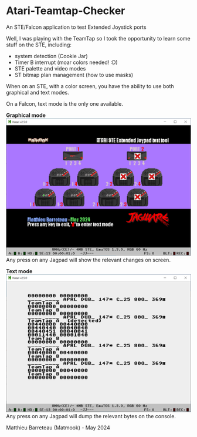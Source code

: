 # Atari-Teamtap-Checker
An STE/Falcon application to test Extended Joystick ports

Well, I was playing with the TeamTap so I took the opportunity to learn some stuff on the STE, including:
- system detection (Cookie Jar)
- Timer B interrupt (moar colors needed! :D)
- STE palette and video modes
- ST bitmap plan management (how to use masks)

When on an STE, with a color screen, you have the ability to use both graphical and text modes.

On a Falcon, text mode is the only one available.

**Graphical mode**
![Graphical mode](doc/gfx_mode.png)
Any press on any Jagpad will show the relevant changes on screen.

**Text mode**
![Text mode](doc/text_mode.png)
Any press on any Jagpad will dump the relevant bytes on the console.

Matthieu Barreteau (Matmook) - May 2024